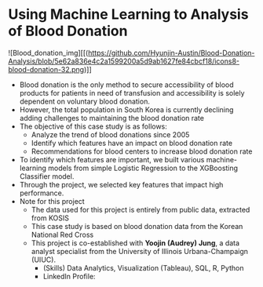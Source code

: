 # Using Machine Learning to Analysis of Blood Donation

![Blood_donation_img][[(https://github.com/Hyunjin-Austin/Blood-Donation-Analysis/blob/5e62a836e4c2a1599200a5d9ab1627fe84cbcf18/icons8-blood-donation-32.png)]]

* Blood donation is the only method to secure accessibility of blood products for patients in need of transfusion and accessibility is solely dependent on voluntary blood donation.
* However, the total population in South Korea is currently declining adding challenges to maintaining the blood donation rate
* The objective of this case study is as follows:
  * Analyze the trend of blood donations since 2005
  * Identify which features have an impact on blood donation rate
  * Recommendations for blood centers to increase blood donation rate
* To identify which features are important, we built various machine-learning models from simple Logistic Regression to the XGBoosting Classifier model.
* Through the project, we selected key features that impact high performance.
* Note for this project
  * The data used for this project is entirely from public data, extracted from KOSIS
  * This case study is based on blood donation data from the Korean National Red Cross
  * This project is co-established with **Yoojin (Audrey) Jung**, a data analyst specialist from the University of Illinois Urbana-Champaign (UIUC).
    * (Skills) Data Analytics, Visualization (Tableau), SQL, R, Python
    * LinkedIn Profile:   

